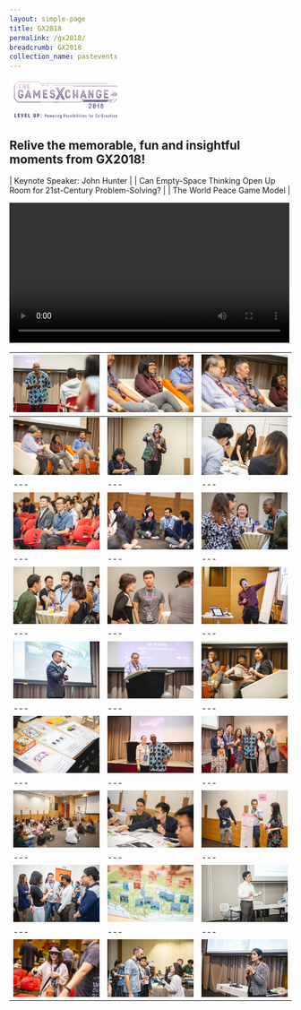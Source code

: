 ```yaml
---
layout: simple-page
title: GX2018
permalink: /gx2018/
breadcrumb: GX2018
collection_name: pastevents
---
```

<a href="https://photos.app.goo.gl/Rgc5wcmtKzpkWraR6"><img width="40%" length="40%" src="/images/gx2018_logo_colour.png" alt="GX2018 logo"></a>
## Relive the memorable, fun and insightful moments from GX2018!

| Keynote Speaker: John Hunter |
| Can Empty-Space Thinking Open Up Room for 21st-Century Problem-Solving? |
| The World Peace Game Model |

<video controls width="500">
    <source src="https://www.youtube.com/embed/LKg06JA8S8Q" type="video/webm">
    Sorry, your browser doesn't support embedded videos.
</video>


| <img src="/images/GX2018_gallery/images/6C8A2112.jpg"> | <img src="/images/GX2018_gallery/images/6C8A2098.jpg"> | <img src="/images/GX2018_gallery/images/6C8A2096.jpg"> |
| --- | --- | --- |
| <img src="/images/GX2018_gallery/images/6C8A2084.jpg"> | <img src="/images/GX2018_gallery/images/6C8A2391.jpg"> | <img src="/images/GX2018_gallery/images/RJ1_7183.jpg"> |
| --- | --- | --- |
| <img src="/images/GX2018_gallery/images/6C8A2115.jpg"> | <img src="/images/GX2018_gallery/images/6C8A2234.jpg"> | <img src="/images/GX2018_gallery/images/6C8A2275.jpg"> |
| --- | --- | --- |
| <img src="/images/GX2018_gallery/images/6C8A2284.jpg"> | <img src="/images/GX2018_gallery/images/6C8A2285.jpg"> | <img src="/images/GX2018_gallery/images/6C8A2351.jpg"> |
| --- | --- | --- |
| <img src="/images/GX2018_gallery/images/6C8A2379.jpg"> | <img src="/images/GX2018_gallery/images/RJ1_5684.jpg"> | <img src="/images/GX2018_gallery/images/RJ1_5799.jpg"> |
| --- | --- | --- |
| <img src="/images/GX2018_gallery/images/RJ1_5950.jpg"> | <img src="/images/GX2018_gallery/images/RJ1_5998.jpg"> | <img src="/images/GX2018_gallery/images/RJ1_6032.jpg"> |
| --- | --- | --- |
| <img src="/images/GX2018_gallery/images/RJ1_7132.jpg"> | <img src="/images/GX2018_gallery/images/RJ1_7163.jpg"> | <img src="/images/GX2018_gallery/images/RJ1_7208.jpg"> |
| --- | --- | --- |
| <img src="/images/GX2018_gallery/images/RJ1_7583.jpg"> | <img src="/images/GX2018_gallery/images/RJ1_7624.jpg"> | <img src="/images/GX2018_gallery/images/RJ1_7658.jpg"> |
| --- | --- | --- |
| <img src="/images/GX2018_gallery/images/RJ1_7706.jpg"> | <img src="/images/GX2018_gallery/images/RJ1_7724.jpg"> | <img src="/images/GX2018_gallery/images/RJ1_7764.jpg"> |
